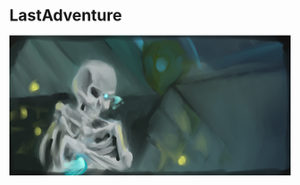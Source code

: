 # LastAdventure
![](https://github.com/illua1/LastAdventure/blob/main/Animations/Meny_Fon/Default/000.png)
